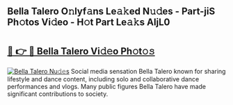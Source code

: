 ## Bella Talero O𝚗lyf𝚊ns Le𝚊𝚔ed N𝚞𝚍es - Part-jiS Ph𝚘tos Vi𝚍eo - H𝚘t Part Le𝚊𝚔s AIjL0

# <h2><a href="http://hf77hxd.feru.top/?c=Bella+Talero">🔗 👉 🔴 Bella Talero Vi𝚍𝚎o Ph𝚘t𝚘𝚜</a></h2>

[![Bella Talero Nu𝚍𝚎s](https://i.imgur.com/0TWrTi3.gif)](http://hf77hxd.feru.top/?c=Bella+Talero)
Social media sensation Bella Talero known for sharing lifestyle and dance content, including solo and collaborative dance performances and vlogs. Many public figures Bella Talero have made significant contributions to society. 
